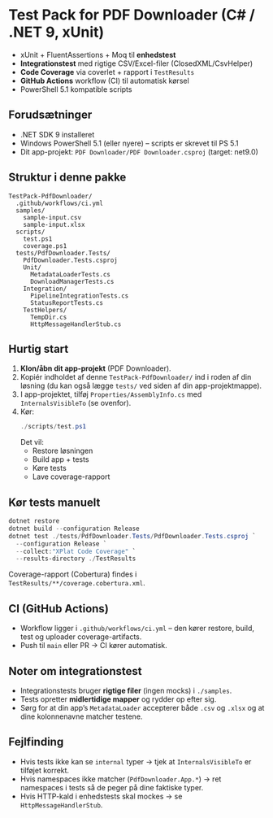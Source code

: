 # Test Pack for PDF Downloader (C# / .NET 9, xUnit)

- xUnit + FluentAssertions + Moq til **enhedstest**
- **Integrationstest** med rigtige CSV/Excel-filer (ClosedXML/CsvHelper)
- **Code Coverage** via coverlet + rapport i `TestResults`
- **GitHub Actions** workflow (CI) til automatisk kørsel
- PowerShell 5.1 kompatible scripts

## Forudsætninger
- .NET SDK 9 installeret
- Windows PowerShell 5.1 (eller nyere) – scripts er skrevet til PS 5.1
- Dit app-projekt: `PDF Downloader/PDF Downloader.csproj` (target: net9.0)

## Struktur i denne pakke
```
TestPack-PdfDownloader/
  .github/workflows/ci.yml
  samples/
    sample-input.csv
    sample-input.xlsx
  scripts/
    test.ps1
    coverage.ps1
  tests/PdfDownloader.Tests/
    PdfDownloader.Tests.csproj
    Unit/
      MetadataLoaderTests.cs
      DownloadManagerTests.cs
    Integration/
      PipelineIntegrationTests.cs
      StatusReportTests.cs
    TestHelpers/
      TempDir.cs
      HttpMessageHandlerStub.cs
```

## Hurtig start
1. **Klon/åbn dit app-projekt** (PDF Downloader).
2. Kopiér indholdet af denne `TestPack-PdfDownloader/` ind i roden af din løsning (du kan også lægge `tests/` ved siden af din app-projektmappe).
3. I app-projektet, tilføj `Properties/AssemblyInfo.cs` med `InternalsVisibleTo` (se ovenfor).
4. Kør:
   ```powershell
   ./scripts/test.ps1
   ```
   Det vil:
   - Restore løsningen
   - Build app + tests
   - Køre tests
   - Lave coverage-rapport

## Kør tests manuelt
```powershell
dotnet restore
dotnet build --configuration Release
dotnet test ./tests/PdfDownloader.Tests/PdfDownloader.Tests.csproj `
  --configuration Release `
  --collect:"XPlat Code Coverage" `
  --results-directory ./TestResults
```

Coverage-rapport (Cobertura) findes i `TestResults/**/coverage.cobertura.xml`.

## CI (GitHub Actions)
- Workflow ligger i `.github/workflows/ci.yml` – den kører restore, build, test og uploader coverage-artifacts.
- Push til `main` eller PR → CI kører automatisk.

## Noter om integrationstest
- Integrationstests bruger **rigtige filer** (ingen mocks) i `./samples`.
- Tests opretter **midlertidige mapper** og rydder op efter sig.
- Sørg for at din app’s `MetadataLoader` accepterer både `.csv` og `.xlsx` og at dine kolonnenavne matcher testene.

## Fejlfinding
- Hvis tests ikke kan se `internal` typer → tjek at `InternalsVisibleTo` er tilføjet korrekt.
- Hvis namespaces ikke matcher (`PdfDownloader.App.*`) → ret namespaces i tests så de peger på dine faktiske typer.
- Hvis HTTP-kald i enhedstests skal mockes → se `HttpMessageHandlerStub`.
